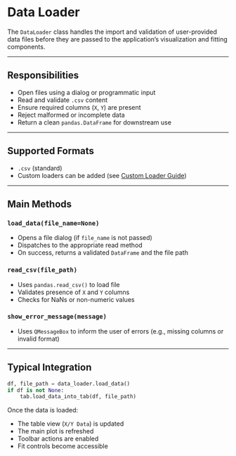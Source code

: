 # Data Loader

The `DataLoader` class handles the import and validation of user-provided data files before they are passed to the application’s visualization and fitting components.

---

## Responsibilities

* Open files using a dialog or programmatic input
* Read and validate `.csv` content
* Ensure required columns (`X`, `Y`) are present
* Reject malformed or incomplete data
* Return a clean `pandas.DataFrame` for downstream use

---

## Supported Formats

* `.csv` (standard)
* Custom loaders can be added (see [Custom Loader Guide](custom_data_loader.md))

---

## Main Methods

### `load_data(file_name=None)`

* Opens a file dialog (if `file_name` is not passed)
* Dispatches to the appropriate read method
* On success, returns a validated `DataFrame` and the file path

### `read_csv(file_path)`

* Uses `pandas.read_csv()` to load file
* Validates presence of `X` and `Y` columns
* Checks for NaNs or non-numeric values

### `show_error_message(message)`

* Uses `QMessageBox` to inform the user of errors (e.g., missing columns or invalid format)

---

## Typical Integration

```python
df, file_path = data_loader.load_data()
if df is not None:
    tab.load_data_into_tab(df, file_path)
```

Once the data is loaded:

* The table view (`X/Y Data`) is updated
* The main plot is refreshed
* Toolbar actions are enabled
* Fit controls become accessible
